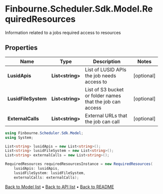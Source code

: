# Finbourne.Scheduler.Sdk.Model.RequiredResources
Information related to a jobs required access to resources

## Properties

Name | Type | Description | Notes
------------ | ------------- | ------------- | -------------
**LusidApis** | **List&lt;string&gt;** | List of LUSID APIs the job needs access to | [optional] 
**LusidFileSystem** | **List&lt;string&gt;** | List of S3 bucket or folder names that the job can access | [optional] 
**ExternalCalls** | **List&lt;string&gt;** | External URLs that the job can call | [optional] 

```csharp
using Finbourne.Scheduler.Sdk.Model;
using System;

List<string> lusidApis = new List<string>();
List<string> lusidFileSystem = new List<string>();
List<string> externalCalls = new List<string>();

RequiredResources requiredResourcesInstance = new RequiredResources(
    lusidApis: lusidApis,
    lusidFileSystem: lusidFileSystem,
    externalCalls: externalCalls);
```

[Back to Model list](../README.md#documentation-for-models) &#8226; [Back to API list](../README.md#documentation-for-api-endpoints) &#8226; [Back to README](../README.md)
